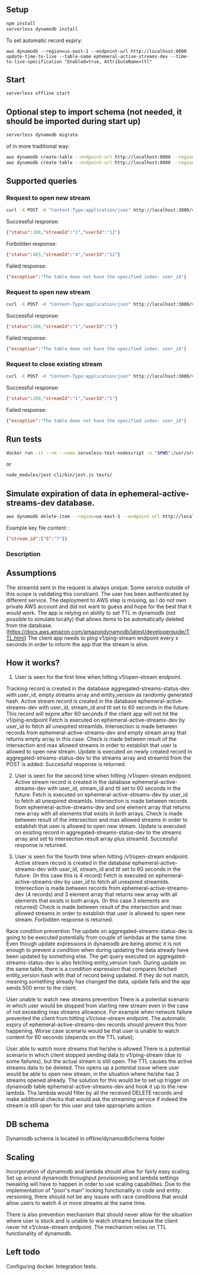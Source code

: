 ## Setup

```bash
npm install
serverless dynamodb install
```

To set automatic record expiry:
```
aws dynamodb --region=us-east-1 --endpoint-url http://localhost:8000 update-time-to-live --table-name ephemeral-active-streams-dev --time-to-live-specification "Enabled=true, AttributeName=ttl"
```

## Start

```bash
serverless offline start
```

## Optional step to import schema (not needed, it should be imported during start up)

```bash
serverless dynamodb migrate
```

of in more traditional way:

```bash
aws dynamodb create-table --endpoint-url http://localhost:8000 --region=us-east-1 --cli-input-json file:///$PWD/offline/dynamodb-schema/aggrecated-streams-status.json
aws dynamodb create-table --endpoint-url http://localhost:8000 --region=us-east-1 --cli-input-json file:///$PWD/offline/dynamodb-schema/ephemeral-active-streams.json
```

## Supported queries

### Request to open new stream

```bash
curl -X POST -H "Content-Type:application/json" http://localhost:3000/v1/open-stream -d '{ "userId":"1", "streamId":"1" }'
```

Successful response:

```json
{"status":200,"streamId":"1","userId":"12"}
```

Forbidden response:

```json
{"status":403,"streamId":"4","userId":"12"}
```

Failed response:
```json
{"exception":"The table does not have the specified index: user_id"}
```

### Request to open new stream

```bash
curl -X POST -H "Content-Type:application/json" http://localhost:3000/v1/ping-stream -d '{ "userId":"1", "streamId":"1" }'
```

Successful response:

```json
{"status":200,"streamId":"1","userId":"1"}
```

Failed response:
```json
{"exception":"The table does not have the specified index: user_id"}
```

### Request to close existing stream

```bash
curl -X POST -H "Content-Type:application/json" http://localhost:3000/v1/close-stream -d '{"userId":"1", "streamId":"1" }'
```

Successful response:

```json
{"status":200,"streamId":"1","userId":"1"}
```

Failed response:
```json
{"exception":"The table does not have the specified index: user_id"}
```

## Run tests

```bash
docker run -it --rm --name serveless-test-nodescript -v "$PWD":/usr/src/app -w /usr/src/app node:8 node node_modules/jest-cli/bin/jest.js tests
```

or

```bash
node_modules/jest-cli/bin/jest.js tests/
```

## Simulate expiration of data in ephemeral-active-streams-dev database.
```bash
aws dynamodb delete-item --region=us-east-1 --endpoint-url http://localhost:8000 --table-name active-streams-dev --key file:///path/to/key/key.json
```

Example key file content :

```json
{"stream_id":{"S":"7"}}
```

### Description

## Assumptions
The streamId sent in the request is always unique. Some service outside of this scope is validating this constraint.
The user has been authenticated by different service.
The deployment to AWS step is missing, as I do not own private AWS account and did not want to guess and hope for the best that it would work.
The app is relying on ability to set TTL in dynamodb (not possible to simulate locally) that allows items to be automatically deleted from the database.
 (https://docs.aws.amazon.com/amazondynamodb/latest/developerguide/TTL.html)
The client app needs to ping v1/ping-stream endpoint every x seconds in order to inform the app that the stream is alive. 
  
## How it works?
1. User is seen for the first time when hitting v1/open-stream endpoint.

Tracking record is created in the database aggregated-streams-status-dev with user_id, empty streams array and entity_version as randomly generated hash.
Active stream record is created in the database ephemeral-active-streams-dev with user_id, stream_id and ttl set to 60 seconds in the future.
This record will expire after 60 seconds if the client app will not hit the v1/ping-endpoint
Fetch is executed on ephemeral-active-streams-dev by user_id to fetch all unexpired streamIds.
Intersection is made between records from ephemeral-active-streams-dev and empty stream array that returns empty array in this case.
Check is made between result of the intersection and max allowed streams in order to establish that user is allowed to open new stream.
Update is executed on newly created record in aggregated-streams-status-dev to the streams array and streamId from the POST is added.
Successful response is returned.

2. User is seen for the second time when hitting /v1/open-stream endpoint.
Active stream record is created in the database ephemeral-active-streams-dev with user_id, stream_id and ttl set to 60 seconds in the future.
Fetch is executed on ephemeral-active-streams-dev by user_id to fetch all unexpired streamIds.
Intersection is made between records from ephemeral-active-streams-dev and one element array that returns new array with all elements that exists in both arrays.
Check is made between result of the intersection and max allowed streams in order to establish that user is allowed to open new stream.
Update is executed on existing record in aggregated-streams-status-dev to the streams array and set to intersection result array plus streamId.
Successful response is returned.

3. User is seen for the fourth time when hitting /v1/open-stream endpoint.
Active stream record is created in the database ephemeral-active-streams-dev with user_id, stream_id and ttl set to 60 seconds in the future. (In this case this is 4 record)
Fetch is executed on ephemeral-active-streams-dev by user_id to fetch all unexpired streamIds.
Intersection is made between records from ephemeral-active-streams-dev (4 records) and 3 element array that returns new array with all elements that exists in both arrays. (In this case 3 elements are returned)
Check is made between result of the intersection and max allowed streams in order to establish that user is allowed to open new stream.
Forbidden response is returned.

Race condition prevention
The update on aggregated-streams-status-dev is going to be executed potentially from couple of lambdas at the same time. Even though update expressions in dynamodb
are being atomic it is not enough to prevent a condition when during updating the data already have been updated by something else.
The get query executed on aggregated-streams-status-dev is also fetching entity_version hash. During update on the same table, there is a condition expression
that compares fetched entity_version hash with that of record being updated. If they do not match, meaning something already has changed the data, update fails and the app sends 500 error to the client.

User unable to watch new streams prevention
There is a potential scenario in which user would be stopped from starting new stream even in the case of not exceeding max streams allowance. For example when network failure
prevented the client from hitting v1/close-stream endpoint. The automatic expiry of ephemeral-active-streams-dev records should prevent this from happening. Worse case scenario
would be that user is unable to watch content for 60 seconds (depends on the TTL value);

User able to watch more streams that he/she is allowed
There is a potential scenario in which client stopped sending data to v1/ping-stream (due to some failures), but the actual stream is still open. The TTL causes the active streams data to be deleted.
This opens up a potential issue where user would be able to open new stream, in the situation where he/she has 3 streams opened already.
The solution for this would be to set up trigger on dynamodb table ephemeral-active-streams-dev and hook it up to the new lambda. Tha lambda would filter by all the received DELETE records
and make additional checks that would ask the streaming service if indeed the stream is still open for this user and take appropriate action.

## DB schema
Dynamodb schema is located in offline/dynamodbSchema folder

## Scaling
Incorporation of dynamodb and lambda should allow for fairly easy scaling. Set up around dynamodb throughput provisioning and lambda settings tweaking will have to happen
in order to use scaling capabilities.
Due to the implementation of "poor's man" locking functionality in code and entity versioning, there should not be any issues with race conditions
that would allow users to watch 4 or more streams at the same time.

There is also prevention mechanism that should never allow for the situation where user is stuck and is unable to watch streams because the client never hit v1/close-stream endpoint.
The mechanism relies on TTL functionality of dynamodb.

## Left todo
Configuring docker.
Integration tests.